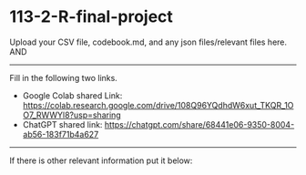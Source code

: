 # 113-2-R-final-project

Upload your CSV file, codebook.md, and any json files/relevant files here. AND 

---
Fill in the following two links.

 - Google Colab shared Link:  https://colab.research.google.com/drive/108Q96YQdhdW6xut_TKQR_1OO7_RWWYl8?usp=sharing
 - ChatGPT shared link:  https://chatgpt.com/share/68441e06-9350-8004-ab56-183f71b4a627

---
If there is other relevant information put it below:

